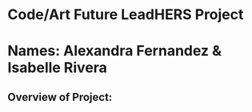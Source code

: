 # Code/Art Future LeadHERS Project

# Names: Alexandra Fernandez & Isabelle Rivera

## Overview of Project: 

